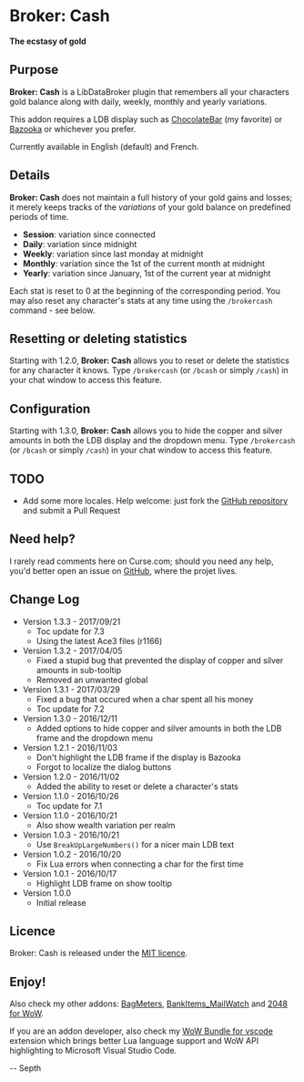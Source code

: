 # Broker: Cash
**The ecstasy of gold**

## Purpose

**Broker: Cash** is a LibDataBroker plugin that remembers all your characters gold balance along with daily, weekly, monthly and yearly variations.

This addon requires a LDB display such as [ChocolateBar](https://mods.curse.com/addons/wow/chocolatebar) (my favorite) or [Bazooka](https://mods.curse.com/addons/wow/bazooka) or whichever you prefer.

Currently available in English (default) and French.


## Details

**Broker: Cash** does not maintain a full history of your gold gains and losses; it merely keeps tracks of the *variations* of your gold balance on predefined periods of time.

* **Session**: variation since connected
* **Daily**: variation since midnight
* **Weekly**: variation since last monday at midnight
* **Monthly**: variation since the 1st of the current month at midnight
* **Yearly**: variation since January, 1st of the current year at midnight

Each stat is reset to 0 at the beginning of the corresponding period. You may also reset any character's stats at any time using the `/brokercash` command - see below.



## Resetting or deleting statistics

Starting with 1.2.0, **Broker: Cash** allows you to reset or delete the statistics for any character it knows. Type `/brokercash` (or `/bcash` or simply `/cash`) in your chat window to access this feature.


## Configuration

Starting with 1.3.0, **Broker: Cash** allows you to hide the copper and silver amounts in both the LDB display and the dropdown menu. Type `/brokercash` (or `/bcash` or simply `/cash`) in your chat window to access this feature.


## TODO

* Add some more locales. Help welcome: just fork the [GitHub repository](https://github.com/Septh/WoW-Broker_Cash) and submit a Pull Request


## Need help?

I rarely read comments here on Curse.com; should you need any help, you'd better open an issue on [GitHub](https://github.com/Septh/WoW-Broker_Cash), where the projet lives.


## Change Log

* Version 1.3.3 - 2017/09/21
	* Toc update for 7.3
	* Using the latest Ace3 files (r1166)
* Version 1.3.2 - 2017/04/05
	* Fixed a stupid bug that prevented the display of copper and silver amounts in sub-tooltip
	* Removed an unwanted global
* Version 1.3.1 - 2017/03/29
	* Fixed a bug that occured when a char spent all his money
	* Toc update for 7.2
* Version 1.3.0 - 2016/12/11
	* Added options to hide copper and silver amounts in both the LDB frame and the dropdown menu
* Version 1.2.1 - 2016/11/03
	* Don't highlight the LDB frame if the display is Bazooka
	* Forgot to localize the dialog buttons
* Version 1.2.0 - 2016/11/02
	* Added the ability to reset or delete a character's stats
* Version 1.1.0 - 2016/10/26
	* Toc update for 7.1
* Version 1.1.0 - 2016/10/21
	* Also show wealth variation per realm
* Version 1.0.3 - 2016/10/21
	* Use `BreakUpLargeNumbers()` for a nicer main LDB text
* Version 1.0.2 - 2016/10/20
	* Fix Lua errors when connecting a char for the first time
* Version 1.0.1 - 2016/10/17
	* Highlight LDB frame on show tooltip
* Version 1.0.0
	* Initial release


## Licence

Broker: Cash is released under the [MIT licence](https://opensource.org/licenses/MIT).


## Enjoy!

Also check my other addons: [BagMeters](https://www.curse.com/addons/wow/bagmeters), [BankItems_MailWatch](https://www.curse.com/addons/wow/bankitems_mailwatch) and [2048 for WoW](https://www.curse.com/addons/wow/wow2048).

If you are an addon developer, also check my [WoW Bundle for vscode](https://marketplace.visualstudio.com/items?itemName=Septh.wow-bundle) extension which brings better Lua language support and WoW API highlighting to Microsoft Visual Studio Code.

-- Septh

